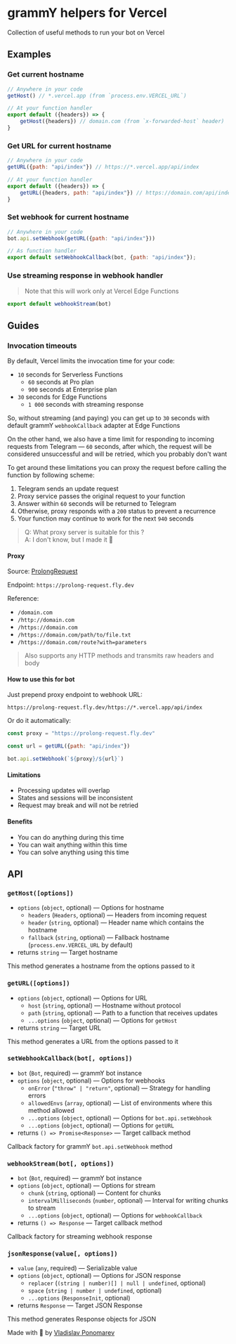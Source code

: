 # grammY helpers for Vercel

Collection of useful methods to run your bot on Vercel

## Examples

### Get current hostname

```js
// Anywhere in your code
getHost() // *.vercel.app (from `process.env.VERCEL_URL`)

// At your function handler 
export default ({headers}) => {
    getHost({headers}) // domain.com (from `x-forwarded-host` header)
}
```

### Get URL for current hostname

```js
// Anywhere in your code
getURL({path: "api/index"}) // https://*.vercel.app/api/index

// At your function handler 
export default ({headers}) => {
    getURL({headers, path: "api/index"}) // https://domain.com/api/index
}
```

### Set webhook for current hostname

```js
// Anywhere in your code
bot.api.setWebhook(getURL({path: "api/index"}))

// As function handler
export default setWebhookCallback(bot, {path: "api/index"}); 
```

### Use streaming response in webhook handler

> Note that this will work only at Vercel Edge Functions

```js
export default webhookStream(bot)
```

## Guides

### Invocation timeouts

By default, Vercel limits the invocation time for your code:

- `10` seconds for Serverless Functions
  - `60` seconds at Pro plan
  - `900` seconds at Enterprise plan
- `30` seconds for Edge Functions
  - `1 000` seconds with streaming response

So, without streaming (and paying) you can get up to `30` seconds
with default grammY `webhookCallback` adapter at Edge Functions

On the other hand, we also have a time limit for responding to incoming requests from Telegram — `60` seconds,
after which, the request will be considered unsuccessful and will be retried, which you probably don't want

To get around these limitations you can proxy the request before calling the function by following scheme:

1. Telegram sends an update request
2. Proxy service passes the original request to your function
3. Answer within `60` seconds will be returned to Telegram
4. Otherwise, proxy responds with a `200` status to prevent a recurrence
5. Your function may continue to work for the next `940` seconds

> Q: What proxy server is suitable for this ?\
> A: I don't know, but I made it 🙂

#### Proxy

Source: [ProlongRequest](https://github.com/PonomareVlad/ProlongRequest)

Endpoint: `https://prolong-request.fly.dev`

Reference:

- `/domain.com`
- `/http://domain.com`
- `/https://domain.com`
- `/https://domain.com/path/to/file.txt`
- `/https://domain.com/route?with=parameters`

> Also supports any HTTP methods and transmits raw headers and body

#### How to use this for bot

Just prepend proxy endpoint to webhook URL:

`https://prolong-request.fly.dev/https://*.vercel.app/api/index`

Or do it automatically:

```js
const proxy = "https://prolong-request.fly.dev"

const url = getURL({path: "api/index"})

bot.api.setWebhook(`${proxy}/${url}`)
```

#### Limitations

- Processing updates will overlap
- States and sessions will be inconsistent
- Request may break and will not be retried

#### Benefits

- You can do anything during this time
- You can wait anything within this time
- You can solve anything using this time

## API

### `getHost([options])`

- `options` (`object`, optional) — Options for hostname
  - `headers` (`Headers`, optional) — Headers from incoming request
  - `header` (`string`, optional) — Header name which contains the hostname
  - `fallback` (`string`, optional) — Fallback hostname (`process.env.VERCEL_URL` by default)
- returns `string` — Target hostname

This method generates a hostname from the options passed to it

### `getURL([options])`

- `options` (`object`, optional) — Options for URL
  - `host` (`string`, optional) — Hostname without protocol
  - `path` (`string`, optional) — Path to a function that receives updates
  - `...options` (`object`, optional) — Options for `getHost`
- returns `string` — Target URL

This method generates a URL from the options passed to it

### `setWebhookCallback(bot[, options])`

- `bot` (`Bot`, required) — grammY bot instance
- `options` (`object`, optional) — Options for webhooks
  - `onError` (`"throw" | "return"`, optional) — Strategy for handling errors
  - `allowedEnvs` (`array`, optional) — List of environments where this method allowed
  - `...options` (`object`, optional) — Options for `bot.api.setWebhook`
  - `...options` (`object`, optional) — Options for `getURL`
- returns `() => Promise<Response>` — Target callback method

Callback factory for grammY `bot.api.setWebhook` method

### `webhookStream(bot[, options])`

- `bot` (`Bot`, required) — grammY bot instance
- `options` (`object`, optional) — Options for stream
  - `chunk` (`string`, optional) — Content for chunks
  - `intervalMilliseconds` (`number`, optional) — Interval for writing chunks to stream
  - `...options` (`object`, optional) — Options for `webhookCallback`
- returns `() => Response` — Target callback method

Callback factory for streaming webhook response

### `jsonResponse(value[, options])`

- `value` (`any`, required) — Serializable value
- `options` (`object`, optional) — Options for JSON response
  - `replacer` (`(string | number)[] | null | undefined`, optional)
  - `space` (`string | number | undefined`, optional)
  - `...options` (`ResponseInit`, optional)
- returns `Response` — Target JSON Response

This method generates Response objects for JSON

Made with 💜 by [Vladislav Ponomarev](https://GitHub.com/PonomareVlad)
